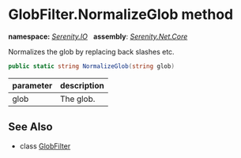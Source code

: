 # GlobFilter.NormalizeGlob method
**namespace:** *[Serenity.IO](../../README.md#serenity.io-namespace)*   **assembly**: *[Serenity.Net.Core](../../README.md)*

Normalizes the glob by replacing back slashes etc.

```csharp
public static string NormalizeGlob(string glob)
```

| parameter | description |
| --- | --- |
| glob | The glob. |

## See Also

* class [GlobFilter](../GlobFilter.md)